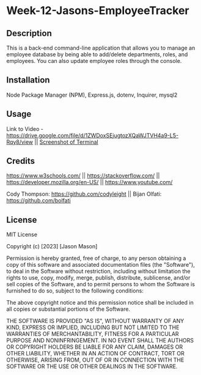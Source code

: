 # Week-12-Jasons-EmployeeTracker

## Description

This is a back-end command-line application that allows you to manage an employee database by being able to add/delete departments, roles, and employees. You can also update employee roles through the console.

## Installation

Node Package Manager (NPM), Express.js, dotenv, Inquirer, mysql2

## Usage

Link to Video - https://drive.google.com/file/d/1ZWDoxSEjugtozXQaWJTVH4a9-L5-Rqy8/view || 
[Screenshot of Terminal](https://i.gyazo.com/ce4410421df62f8dffbb1b3e47a6cad9.png)

## Credits

https://www.w3schools.com/ || 
https://stackoverflow.com/ || 
https://developer.mozilla.org/en-US/ || 
https://www.youtube.com/

Cody Thompson: https://github.com/codyleight ||
Bijan Olfati: https://github.com/bolfati

## License
MIT License

Copyright (c) [2023] [Jason Mason]

Permission is hereby granted, free of charge, to any person obtaining a copy of this software and associated documentation files (the "Software"), to deal in the Software without restriction, including without limitation the rights to use, copy, modify, merge, publish, distribute, sublicense, and/or sell copies of the Software, and to permit persons to whom the Software is furnished to do so, subject to the following conditions:

The above copyright notice and this permission notice shall be included in all copies or substantial portions of the Software.

THE SOFTWARE IS PROVIDED "AS IS", WITHOUT WARRANTY OF ANY KIND, EXPRESS OR IMPLIED, INCLUDING BUT NOT LIMITED TO THE WARRANTIES OF MERCHANTABILITY, FITNESS FOR A PARTICULAR PURPOSE AND NONINFRINGEMENT. IN NO EVENT SHALL THE AUTHORS OR COPYRIGHT HOLDERS BE LIABLE FOR ANY CLAIM, DAMAGES OR OTHER LIABILITY, WHETHER IN AN ACTION OF CONTRACT, TORT OR OTHERWISE, ARISING FROM, OUT OF OR IN CONNECTION WITH THE SOFTWARE OR THE USE OR OTHER DEALINGS IN THE SOFTWARE.

